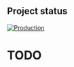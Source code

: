 ## Project status

[![Production](https:github.com/ZverevichLeonid/aston-games/actions/workflows/main.yml/badge.svg)](https:github.com/ZverevichLeonid/aston-games/actions/workflows/main.yml)

# TODO
